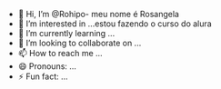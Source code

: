 - 👋 Hi, I’m @Rohipo- meu nome é Rosangela 
- 👀 I’m interested in ...estou fazendo o curso do alura 
- 🌱 I’m currently learning ...
- 💞️ I’m looking to collaborate on ...
- 📫 How to reach me ...
- 😄 Pronouns: ...
- ⚡ Fun fact: ...

<!---
Rohipo/Rohipo is a ✨ special ✨ repository because its `README.md` (this file) appears on your GitHub profile.
You can click the Preview link to take a look at your changes.
--->
